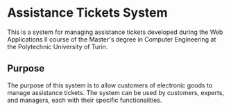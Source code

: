 # Assistance Tickets System

This is a system for managing assistance tickets developed during the Web Applications II course of the Master's degree
in Computer Engineering at the Polytechnic University of Turin.

## Purpose

The purpose of this system is to allow customers of electronic goods to manage assistance tickets. The system can be
used by customers, experts, and managers, each with their specific functionalities.
